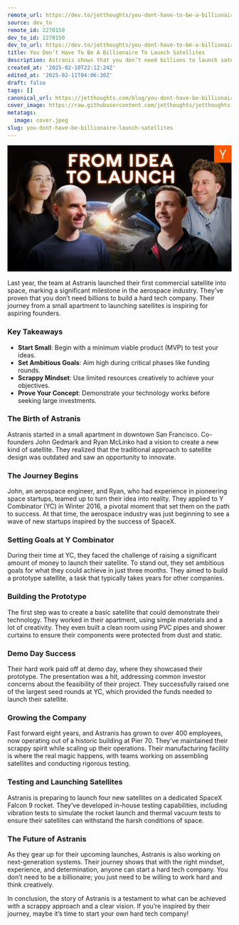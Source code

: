 ```yaml
---
remote_url: https://dev.to/jetthoughts/you-dont-have-to-be-a-billionaire-to-launch-satellites-4a0e
source: dev_to
remote_id: 2270150
dev_to_id: 2270150
dev_to_url: https://dev.to/jetthoughts/you-dont-have-to-be-a-billionaire-to-launch-satellites-4a0e
title: You Don’t Have To Be A Billionaire To Launch Satellites
description: Astranis shows that you don’t need billions to launch satellites. Learn how they started small, set ambitious goals, and maintained a scrappy mindset to build a successful hard tech company.
created_at: '2025-02-10T22:12:24Z'
edited_at: '2025-02-11T04:06:30Z'
draft: false
tags: []
canonical_url: https://jetthoughts.com/blog/you-dont-have-be-billionaire-launch-satellites/
cover_image: https://raw.githubusercontent.com/jetthoughts/jetthoughts.github.io/master/content/blog/you-dont-have-be-billionaire-launch-satellites/cover.jpeg
metatags:
  image: cover.jpeg
slug: you-dont-have-be-billionaire-launch-satellites
---
```

[![You Don’t Have To Be A Billionaire To Launch Satellites](file_0.webp)](https://www.youtube.com/watch?v=Q0Xs0lGgwVA)

Last year, the team at Astranis launched their first commercial satellite into space, marking a significant milestone in the aerospace industry. They’ve proven that you don’t need billions to build a hard tech company. Their journey from a small apartment to launching satellites is inspiring for aspiring founders.

### Key Takeaways

*   **Start Small**: Begin with a minimum viable product (MVP) to test your ideas.
*   **Set Ambitious Goals**: Aim high during critical phases like funding rounds.
*   **Scrappy Mindset**: Use limited resources creatively to achieve your objectives.
*   **Prove Your Concept**: Demonstrate your technology works before seeking large investments.

### The Birth of Astranis

Astranis started in a small apartment in downtown San Francisco. Co-founders John Gedmark and Ryan McLinko had a vision to create a new kind of satellite. They realized that the traditional approach to satellite design was outdated and saw an opportunity to innovate.

### The Journey Begins

John, an aerospace engineer, and Ryan, who had experience in pioneering space startups, teamed up to turn their idea into reality. They applied to Y Combinator (YC) in Winter 2016, a pivotal moment that set them on the path to success. At that time, the aerospace industry was just beginning to see a wave of new startups inspired by the success of SpaceX.

### Setting Goals at Y Combinator

During their time at YC, they faced the challenge of raising a significant amount of money to launch their satellite. To stand out, they set ambitious goals for what they could achieve in just three months. They aimed to build a prototype satellite, a task that typically takes years for other companies.

### Building the Prototype

The first step was to create a basic satellite that could demonstrate their technology. They worked in their apartment, using simple materials and a lot of creativity. They even built a clean room using PVC pipes and shower curtains to ensure their components were protected from dust and static.

### Demo Day Success

Their hard work paid off at demo day, where they showcased their prototype. The presentation was a hit, addressing common investor concerns about the feasibility of their project. They successfully raised one of the largest seed rounds at YC, which provided the funds needed to launch their satellite.

### Growing the Company

Fast forward eight years, and Astranis has grown to over 400 employees, now operating out of a historic building at Pier 70. They’ve maintained their scrappy spirit while scaling up their operations. Their manufacturing facility is where the real magic happens, with teams working on assembling satellites and conducting rigorous testing.

### Testing and Launching Satellites

Astranis is preparing to launch four new satellites on a dedicated SpaceX Falcon 9 rocket. They’ve developed in-house testing capabilities, including vibration tests to simulate the rocket launch and thermal vacuum tests to ensure their satellites can withstand the harsh conditions of space.

### The Future of Astranis

As they gear up for their upcoming launches, Astranis is also working on next-generation systems. Their journey shows that with the right mindset, experience, and determination, anyone can start a hard tech company. You don’t need to be a billionaire; you just need to be willing to work hard and think creatively.

In conclusion, the story of Astranis is a testament to what can be achieved with a scrappy approach and a clear vision. If you’re inspired by their journey, maybe it’s time to start your own hard tech company!